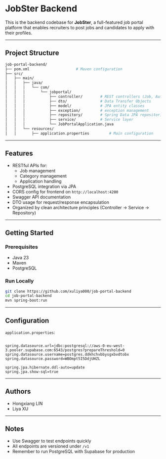 #  JobSter Backend

This is the backend codebase for **JobSter**, a full-featured job portal platform that enables recruiters to post jobs and candidates to apply with their profiles.

---

##  Project Structure

```bash
job-portal-backend/
├── pom.xml                     # Maven configuration
├── src/
│   ├── main/
│   │   ├── java/
│   │   │   └── com/
│   │   │       └── jobportal/
│   │   │           ├── controller/        # REST controllers (Job, Authentication, Application)
│   │   │           ├── dto/               # Data Transfer Objects
│   │   │           ├── model/             # JPA entity classes
│   │   │           ├── exception/         # exception management
│   │   │           ├── repository/        # Spring Data JPA repositories
│   │   │           ├── service/           # Service layer
│   │   │           └── JobPortalApplication.java
│   │   └── resources/
│   │       ├── application.properties         # Main configuration
```

---

##  Features

- RESTful APIs for:
  - Job management
  - Category management
  - Application handling
- PostgreSQL integration via JPA
- CORS config for frontend on `http://localhost:4200`
- Swagger API documentation
- DTO usage for request/response encapsulation
- Organized by clean architecture principles (Controller → Service → Repository)

---

## Getting Started

### Prerequisites

- Java 23
- Maven
- PostgreSQL

###  Run Locally

```bash
git clone https://github.com/xuliya000/job-portal-backend
cd job-portal-backend
mvn spring-boot:run
```

---

##  Configuration

 `application.properties`:

```properties

spring.datasource.url=jdbc:postgresql://aws-0-eu-west-3.pooler.supabase.com:6543/postgres?prepareThreshold=0
spring.datasource.username=postgres.ddkhchvbbysgxbvdtobx
spring.datasource.password=WBOmpt5I5DdjUHZL

spring.jpa.hibernate.ddl-auto=update
spring.jpa.show-sql=true
```

---

##  Authors

- Hongxiang LIN
- Liya XU

---

##  Notes

- Use Swagger to test endpoints quickly
- All endpoints are versioned under `/v1`
- Remember to run PostgreSQL with Supabase for production
